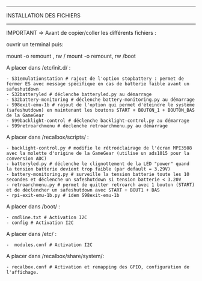 **************************************************************
   INSTALLATION DES FICHIERS 
**************************************************************

IMPORTANT => Avant de copier/coller les différents fichiers : 

ouvrir un terminal puis:  

mount -o remount , rw /
mount -o remount, rw /boot

A placer dans /etc/init.d/ :

	- S31emulationstation # rajout de l'option stopbattery : permet de fermer ES avec message spécifique en cas de batterie faible avant un safeshutdown
	- S32batteryled # déclenche batteryled.py au démarrage
	- S32battery-monitoring # déclenche battery-monitoring.py au démarrage
	- S98exit-emu-1b # rajout de l'option qui permet d'éteindre le système (safeshutdown) en maintenant les boutons START + BOUTON_1 + BOUTON_BAS de la GameGear
	- S99backlight-control # déclenche backlight-control.py au démarrage
	- S99retroarchmenu # déclenche retroarchmenu.py au démarrage

A placer dans /recalbox/scripts/ :

	- backlight-control.py # modifie le rétroéclairage de l'écran MPI3508 avec la molette d'origine de la GameGear (utilise un ads1015 pour la conversion ADC)
	- batteryled.py # déclenche le clignottement de la LED "power" quand la tension batterie devient trop faible (par default = 3.29V)
	- battery-monitoring.py # surveille la tension batterie toute les 10 secondes et déclenche un safeshutdown si tension batterie < 3.20V
	- retroarchmenu.py # permet de quitter retroarch avec 1 bouton (START) et de déclencher un safeshutdown avec START + BOUT1 + BAS
	- rpi-exit-emu-1b.py # idem S98exit-emu-1b

A placer dans /boot/ :

	- cmdline.txt # Activation I2C
	- config # Activation I2C

A placer dans /etc/ :

	-  modules.conf # Activation I2C

A placer dans /recalbox/share/system/:

	- recalbox.conf # Activation et remapping des GPIO, configuration de l'affichage.

